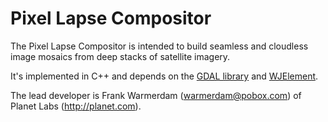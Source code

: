 Pixel Lapse Compositor
======================

The Pixel Lapse Compositor is intended to build seamless and cloudless image 
mosaics from deep stacks of satellite imagery.

It's implemented in C++ and depends on the [GDAL
library](http://www.gdal.org/) and
[WJElement](https://github.com/netmail-open/wjelement).

The lead developer is Frank Warmerdam (warmerdam@pobox.com) of Planet Labs
(http://planet.com).
